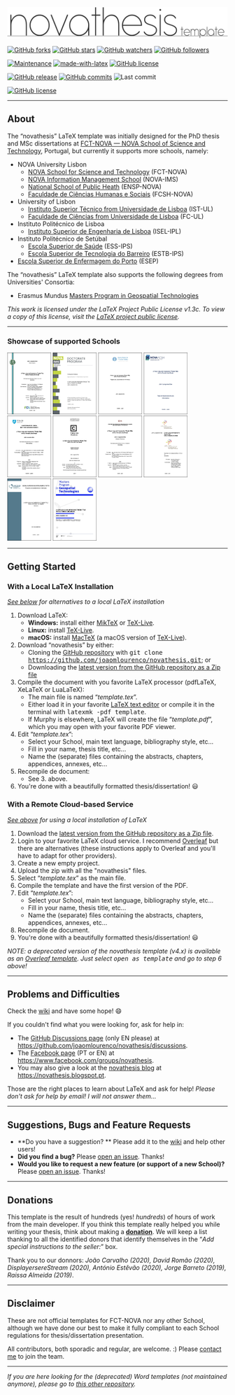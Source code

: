 <img src="NOVAthesisFiles/Images/novathesis-logo.jpg" width="600"/> 
<!-- ![NOVAthesis logo](NOVAthesisFiles/Images/novathesis-logo.jpg) -->

<!-- # “novathesis” LaTeX template -->

[![GitHub forks](https://img.shields.io/github/forks/joaomlourenco/novathesis.svg?style=social&label=Fork)](https://github.com/joaomlourenco/novathesis)
[![GitHub stars](https://img.shields.io/github/stars/joaomlourenco/novathesis.svg?style=social&label=Star)](https://github.com/joaomlourenco/novathesis)
[![GitHub watchers](https://img.shields.io/github/watchers/joaomlourenco/novathesis.svg?style=social&label=Watch)](https://github.com/joaomlourenco/novathesis)
[![GitHub followers](https://img.shields.io/github/followers/joaomlourenco.svg?style=social&label=Follow)](https://github.com/joaomlourenco/novathesis)

[![Maintenance](https://img.shields.io/badge/Maintained%3F-yes-green.svg)](https://github.com/joaomlourenco/novathesis/graphs/commit-activity)
[![made-with-latex](https://img.shields.io/badge/Made%20with-LaTeX-1f425f.svg?color=green)](https://www.latex-project.org/)
[![GitHub license](https://img.shields.io/badge/License-LaTeX%20v1.3c-green.svg)](https://www.latex-project.org/lppl/lppl-1-3c)

[![GitHub release](https://img.shields.io/github/release/joaomlourenco/novathesis.svg)](https://github.com/joaomlourenco/novathesis/releases/)
[![GitHub commits](https://img.shields.io/github/commits-since/joaomlourenco/novathesis/2.0.0.svg)](https://github.com/joaomlourenco/novathesis/commit/)
![![Last commit](https://github.com/joaomlourenco/novathesis)](https://img.shields.io/github/last-commit/joaomlourenco/novathesis?color=blue)

[![GitHub license](https://img.shields.io/badge/SAY%20THANKS-€5-orange.svg)](https://paypal.me/novathesis)



--------
## About

The “novathesis” LaTeX template was initially designed for the PhD thesis and MSc dissertations at [FCT-NOVA — NOVA School of Science and Technology](http://www.fct.unl.pt), Portugal, but currently it supports more schools, namely:
* NOVA University Lisbon
    * [NOVA School for Science and Technology](https://www.fct.unl.pt) (FCT-NOVA)
    * [NOVA Information Management School](https://www.novaims.unl.pt) (NOVA-IMS)
    * [National School of Public Heath](https://www.ensp.unl.pt) (ENSP-NOVA)
    * [Faculdade de Ciências Humanas e Sociais](https://www.fcsh.unl.pt) (FCSH-NOVA)
* University of Lisbon
    * [Instituto Superior Técnico from Universidade de Lisboa](https://tecnico.ulisboa.pt) (IST-UL)
    * [Faculdade de Ciências from  Universidade de Lisboa](https://ciencias.ulisboa.pt) (FC-UL)
* Instituto Politécnico de Lisboa
    * [Instituto Superior de Engenharia de Lisboa](https://www.isel.pt) (ISEL-IPL)
* Instituto Politécnico de Setúbal
    * [Escola Superior de Saúde](https://www.ess.ips.pt) (ESS-IPS)
    * [Escola Superior de Tecnologia do Barreiro](https://www.estbarreiro.ips.pt) (ESTB-IPS)
* [Escola Superior de Enfermagem do Porto](https://www.esenf.pt/pt/) (ESEP)

The “novathesis” LaTeX template also supports the following degrees from Universities' Consortia:
* Erasmus Mundus [Masters Program in Geospatial Technologies](https://mastergeotech.info)

<!-- The template provides an _easy to use_ setting for you to write your thesis/dissertation in LaTeX:
*  Select your school
* Fill your thesis metadata (title, research field, etc) in the file “*template.tex*”
* Create your thesis/dissertation contents using the files in folder “*Chapters*”
* Process using you favorite LaTeX processor (pdfLaTeX, XeLaTeX or LuaLaTeX) -->

*This work is licensed under the LaTeX Project Public License v1.3c. To view a copy of this license, visit the [LaTeX project public license](https://www.latex-project.org/lppl/lppl-1-3c/).*

--------

### Showcase of supported Schools
<img src="NOVAthesisFiles/Images/cover-phd-nova-fct.jpg" width="100"/> <img src="NOVAthesisFiles/Images/cover-phd-nova-ims.jpg" width="100"/> <img src="NOVAthesisFiles/Images/cover-phd-nova-ensp.jpg" width="100"/> <img src="NOVAthesisFiles/Images/cover-phd-nova-fcsh.jpg" width="100"/> <img src="NOVAthesisFiles/Images/cover-phd-ul-ist.jpg" width="100"/> <img src="NOVAthesisFiles/Images/cover-phd-ul-fc.jpg" width="100"/> <img src="NOVAthesisFiles/Images/cover-phd-ipl-isel.jpg" width="100"/> <img src="NOVAthesisFiles/Images/cover-phd-ips-ests.jpg" width="100"/> <img src="NOVAthesisFiles/Images/cover-phd-esep.jpg" width="100"/> <img src="NOVAthesisFiles/Images/cover-msc-gt.jpg" width="100"/>

<!-- ### Showcase of other usages around the world
<img src="NOVAthesisFiles/Images/world-es-zaragoza-border.jpg" width="100"/> <img src="NOVAthesisFiles/Images/world-nl-uva-border.jpg" width="100"/>  -->

--------
## Getting Started

### With a Local LaTeX Installation

*[See below](#with-a-remote-cloud-based-service) for alternatives to a local LaTeX installation*

1. Download LaTeX:
	* **Windows:** install either [MikTeX](https://miktex.org) or [TeX-Live](https://www.tug.org/texlive/).
	* **Linux:** install [TeX-Live](https://www.tug.org/texlive/).
	* **macOS:** install [MacTeX](https://www.tug.org/mactex/) (a macOS version of [TeX-Live](https://www.tug.org/texlive/)).
2. Download “novathesis” by either:
	* Cloning the [GitHub repository](https://github.com/joaomlourenco/novathesis) with <kbd>git clone https://github.com/joaomlourenco/novathesis.git</kbd>; or
	* Downloading the [latest version from the GitHub repository as a Zip file](https://github.com/joaomlourenco/novathesis/archive/master.zip)
3. Compile the document with you favorite LaTeX processor (pdfLaTeX, XeLaTeX or LuaLaTeX):
	* The main file is named “*template.tex*”.  
	* Either load it in your favorite [LaTeX text editor](https://en.wikipedia.org/wiki/Comparison_of_TeX_editors) or compile it in the terminal with
<kbd>latexmk -pdf template</kbd>.
	* If Murphy is elsewhere, LaTeX will create the file “*template.pdf*”, which you may open with your favorite PDF viewer.
4. Edit “*template.tex*”:
	* Select your School, main text language, bibliography style, etc…
	* Fill in your name, thesis title, etc…
	* Name the (separate) files containing the abstracts, chapters, appendices, annexes, etc…
5. Recompile de document:
	* See 3. above.
6. You're done with a beautifully formatted thesis/dissertation! 😃

### With a Remote Cloud-based Service

*[See above](#with-a-local-latex-installation) for using a local installation of LaTeX*

1. Download the [latest version from the GitHub repository as a Zip file](https://github.com/joaomlourenco/novathesis/archive/master.zip).
2. Login to your favorite LaTeX cloud service.  I recommend [Overleaf](https://www.overleaf.com?r=f5160636&rm=d&rs=b) but there are alternatives (these instructions apply to Overleaf  and you'll have to adapt for other providers).
3. Create a new empty project.
4. Upload the zip with all the "novathesis" files.
5. Select “*template.tex*” as the main file.
6. Compile the template and have the first version of the PDF.
4. Edit “*template.tex*”:
	* Select your School, main text language, bibliography style, etc…
	* Fill in your name, thesis title, etc…
	* Name the (separate) files containing the abstracts, chapters, appendices, annexes, etc…
5. Recompile de document.
6. You're done with a beautifully formatted thesis/dissertation! 😃

*NOTE: a deprecated version of the novathesis template (v4.x) is available as an [Overleaf template](https://pt.overleaf.com/latex/templates/new-university-of-lisbon-universidade-nova-de-lisboa-slash-unl-thesis-template/fwbztcrptjmg).  Just select <kbd>open as template</kbd> and go to step 6 above!*

--------
## Problems and Difficulties

Check the [wiki](https://github.com/joaomlourenco/novathesis/wiki) and have some hope! :smile:

If you couldn't find what you were looking for, ask for help in:

* The [GitHub Discussions page](https://github.com/joaomlourenco/novathesis/discussions) (only EN please) at https://github.com/joaomlourenco/novathesis/discussions.
* The [Facebook page](https://www.facebook.com/groups/novathesis/) (PT or EN) at https://www.facebook.com/groups/novathesis.
* You may also give a look at the [novathesis blog](https://novathesis.blogspot.pt) at https://novathesis.blogspot.pt.

Those are the right places to learn about LaTeX and ask for help!  *Please don't ask for help by email! I will not answer them…*

--------
## Suggestions, Bugs and Feature Requests

* **Do you have a suggestion? ** Please add it to the [wiki](https://github.com/joaomlourenco/novathesis/wiki) and help other users!
* **Did you find a bug?**  Please [open an issue](https://github.com/joaomlourenco/novathesis/issues). Thanks!
* **Would you like to request a new feature (or support of a new School)?**  Please [open an issue](https://github.com/joaomlourenco/novathesis/issues). Thanks!

--------
## Donations

This template is the result of hundreds (yes! *hundreds*) of hours of work from the main developer.  If you think this template really helped you while writing your thesis, think about making a [**donation**](https://paypal.me/novathesis). We will keep a list thanking to all the identified donors that identify themselves in the “*Add special instructions to the seller:*” box.

Thank you to our donnors:  *João Carvalho (2020), David Romão (2020), DisplayersereStream (2020), António Estêvão (2020), Jorge Barreto (2019), Raissa Almeida (2019)*.

--------
## Disclaimer

These are not official templates for FCT-NOVA nor any other School, although we have done our best to make it fully compliant to each School regulations for thesis/dissertation presentation.

All contributors, both sporadic and regular, are welcome. :) Please [contact me](http://docentes.fct.unl.pt/joao-lourenco) to join the team.

--------

*If you are here looking for the (deprecated) Word templates (not maintained anymore), please go to [this other repository](https://github.com/joaomlourenco/novathesis_word).*

